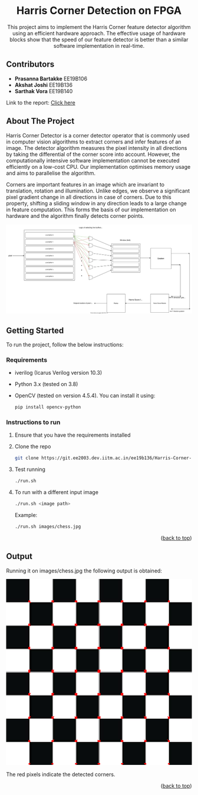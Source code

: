 <div id="top"></div>




<!-- PROJECT LOGO -->
<br />
<div align="center">

<h1 align="center">Harris Corner Detection on FPGA</h1>

  <p align="center">
    This project aims to implement the Harris Corner feature detector algorithm using an efficient hardware approach. The effective usage of hardware blocks show that the speed of our feature detector is better than a similar software implementation in real-time.
 
  </p>
</div>

## Contributors

* <b>Prasanna Bartakke</b> EE19B106
* <b>Akshat Joshi</b> EE19B136
* <b>Sarthak Vora</b> EE19B140

Link to the report: <a href="https://github.com/akshatjoshi2001/Harris-Corner-Detection-on-hardware/blob/main/EE2003_Project_Report.pdf">Click here</a>

<!-- ABOUT THE PROJECT -->
## About The Project

Harris Corner Detector is a corner detector operator that is commonly used in computer vision algorithms to extract corners and infer features of an image. The detector algorithm measures the pixel intensity in all directions by taking the differential of the corner score into account. However, the computationally intensive software implementation cannot be executed efficiently on a low-cost CPU. Our implementation optimises memory usage and aims to parallelise the algorithm.

Corners are important features in an image which are invariant to translation, rotation and illumination. Unlike edges, we observe a significant pixel gradient change in all directions in case of corners. Due to this property, shifting a sliding window in any direction leads to a large change in feature computation. This forms the basis of our implementation on hardware and the algorithm finally detects corner points. 



<img src="https://github.com/akshatjoshi2001/Harris-Corner-Detection-on-hardware/blob/main/pipeline.svg" alt="Pipeline" />



<!-- GETTING STARTED -->
## Getting Started

To run the project, follow the below instructions:

### Requirements
* iverilog (Icarus Verilog version 10.3)
* Python 3.x (tested on 3.8)
* OpenCV (tested on version 4.5.4). You can install it using:

  ```sh
  pip install opencv-python
  ```

### Instructions to run

1. Ensure that you have the requirements installed
2. Clone the repo
   ```sh
   git clone https://git.ee2003.dev.iitm.ac.in/ee19b136/Harris-Corner-Detection-on-hardware.git
   ```
3. Test running
   ```sh
   ./run.sh
   ```

4. To run with a different input image
  
   ```sh
   ./run.sh <image path>
   ```
   Example:
   ```sh
   ./run.sh images/chess.jpg
   ```
  
<p align="right">(<a href="#top">back to top</a>)</p>



<!-- USAGE EXAMPLES -->
## Output
Running it on images/chess.jpg the following output is obtained: <br />


<img src="https://github.com/akshatjoshi2001/Harris-Corner-Detection-on-hardware/blob/main/images/chess_output.bmp" /> <br />

The red pixels indicate the detected corners.


<p align="right">(<a href="#top">back to top</a>)</p>


